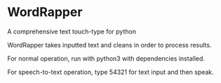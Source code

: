 # WordRapper

A comprehensive text touch-type for python

WordRapper takes inputted text and cleans in order to process results.

For normal operation, run with python3 with dependencies installed.

For speech-to-text operation, type 54321 for text input and then speak.

